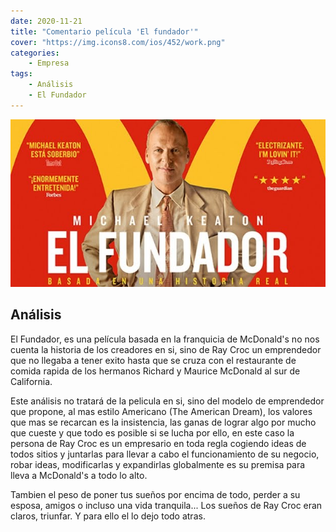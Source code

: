 ```yaml
---
date: 2020-11-21
title: "Comentario película 'El fundador'"
cover: "https://img.icons8.com/ios/452/work.png"
categories: 
    - Empresa
tags:
    - Análisis
    - El Fundador
---
```


![PracticaImg](images/empresa/elfundador.jpeg "Imagen de la practica")

## Análisis

El Fundador, es una película basada en la franquicia de McDonald's no nos cuenta la historia de los creadores en si, sino de Ray Croc un emprendedor que no llegaba a tener exito hasta que se cruza con el restaurante de comida rapida de los hermanos Richard y Maurice McDonald al sur de California.

Este análisis no tratará de la pelicula en si, sino del modelo de emprendedor que propone, al mas estilo Americano (The American Dream), los valores que mas se recarcan es la insistencia, las ganas de lograr algo por mucho que cueste y que todo es posible si se lucha por ello, en este caso la persona de Ray Croc es un empresario en toda regla cogiendo ideas de todos sitios y juntarlas para llevar a cabo el funcionamiento de su negocio, robar ideas, modificarlas y expandirlas globalmente es su premisa para lleva a McDonald's a todo lo alto.

Tambien el peso de poner tus sueños por encima de todo, perder a su esposa, amigos o incluso una vida tranquila...
Los sueños de Ray Croc eran claros, triunfar. Y para ello el lo dejo todo atras.

